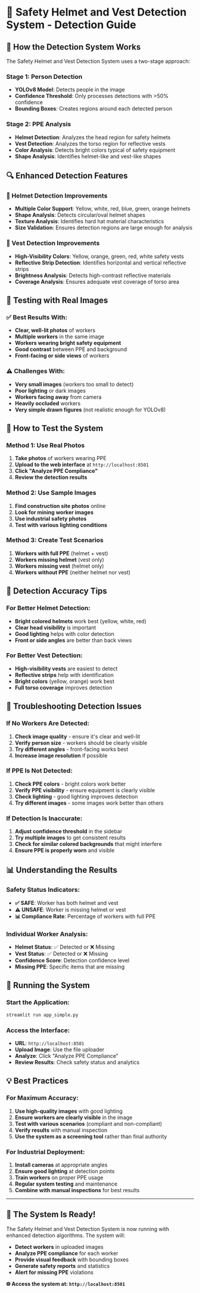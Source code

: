 # 🦺 Safety Helmet and Vest Detection System - Detection Guide

## 🎯 **How the Detection System Works**

The Safety Helmet and Vest Detection System uses a two-stage approach:

### **Stage 1: Person Detection**
- **YOLOv8 Model**: Detects people in the image
- **Confidence Threshold**: Only processes detections with >50% confidence
- **Bounding Boxes**: Creates regions around each detected person

### **Stage 2: PPE Analysis**
- **Helmet Detection**: Analyzes the head region for safety helmets
- **Vest Detection**: Analyzes the torso region for reflective vests
- **Color Analysis**: Detects bright colors typical of safety equipment
- **Shape Analysis**: Identifies helmet-like and vest-like shapes

## 🔍 **Enhanced Detection Features**

### **🦺 Helmet Detection Improvements**
- **Multiple Color Support**: Yellow, white, red, blue, green, orange helmets
- **Shape Analysis**: Detects circular/oval helmet shapes
- **Texture Analysis**: Identifies hard hat material characteristics
- **Size Validation**: Ensures detection regions are large enough for analysis

### **🦺 Vest Detection Improvements**
- **High-Visibility Colors**: Yellow, orange, green, red, white safety vests
- **Reflective Strip Detection**: Identifies horizontal and vertical reflective strips
- **Brightness Analysis**: Detects high-contrast reflective materials
- **Coverage Analysis**: Ensures adequate vest coverage of torso area

## 📸 **Testing with Real Images**

### **✅ Best Results With:**
- **Clear, well-lit photos** of workers
- **Multiple workers** in the same image
- **Workers wearing bright safety equipment**
- **Good contrast** between PPE and background
- **Front-facing or side views** of workers

### **⚠️ Challenges With:**
- **Very small images** (workers too small to detect)
- **Poor lighting** or dark images
- **Workers facing away** from camera
- **Heavily occluded** workers
- **Very simple drawn figures** (not realistic enough for YOLOv8)

## 🧪 **How to Test the System**

### **Method 1: Use Real Photos**
1. **Take photos** of workers wearing PPE
2. **Upload to the web interface** at `http://localhost:8501`
3. **Click "Analyze PPE Compliance"**
4. **Review the detection results**

### **Method 2: Use Sample Images**
1. **Find construction site photos** online
2. **Look for mining worker images**
3. **Use industrial safety photos**
4. **Test with various lighting conditions**

### **Method 3: Create Test Scenarios**
1. **Workers with full PPE** (helmet + vest)
2. **Workers missing helmet** (vest only)
3. **Workers missing vest** (helmet only)
4. **Workers without PPE** (neither helmet nor vest)

## 🎯 **Detection Accuracy Tips**

### **For Better Helmet Detection:**
- **Bright colored helmets** work best (yellow, white, red)
- **Clear head visibility** is important
- **Good lighting** helps with color detection
- **Front or side angles** are better than back views

### **For Better Vest Detection:**
- **High-visibility vests** are easiest to detect
- **Reflective strips** help with identification
- **Bright colors** (yellow, orange) work best
- **Full torso coverage** improves detection

## 🔧 **Troubleshooting Detection Issues**

### **If No Workers Are Detected:**
1. **Check image quality** - ensure it's clear and well-lit
2. **Verify person size** - workers should be clearly visible
3. **Try different angles** - front-facing works best
4. **Increase image resolution** if possible

### **If PPE Is Not Detected:**
1. **Check PPE colors** - bright colors work better
2. **Verify PPE visibility** - ensure equipment is clearly visible
3. **Check lighting** - good lighting improves detection
4. **Try different images** - some images work better than others

### **If Detection Is Inaccurate:**
1. **Adjust confidence threshold** in the sidebar
2. **Try multiple images** to get consistent results
3. **Check for similar colored backgrounds** that might interfere
4. **Ensure PPE is properly worn** and visible

## 📊 **Understanding the Results**

### **Safety Status Indicators:**
- **✅ SAFE**: Worker has both helmet and vest
- **⚠️ UNSAFE**: Worker is missing helmet or vest
- **📊 Compliance Rate**: Percentage of workers with full PPE

### **Individual Worker Analysis:**
- **Helmet Status**: ✅ Detected or ❌ Missing
- **Vest Status**: ✅ Detected or ❌ Missing
- **Confidence Score**: Detection confidence level
- **Missing PPE**: Specific items that are missing

## 🚀 **Running the System**

### **Start the Application:**
```bash
streamlit run app_simple.py
```

### **Access the Interface:**
- **URL**: `http://localhost:8501`
- **Upload Image**: Use the file uploader
- **Analyze**: Click "Analyze PPE Compliance"
- **Review Results**: Check safety status and analytics

## 💡 **Best Practices**

### **For Maximum Accuracy:**
1. **Use high-quality images** with good lighting
2. **Ensure workers are clearly visible** in the image
3. **Test with various scenarios** (compliant and non-compliant)
4. **Verify results** with manual inspection
5. **Use the system as a screening tool** rather than final authority

### **For Industrial Deployment:**
1. **Install cameras** at appropriate angles
2. **Ensure good lighting** at detection points
3. **Train workers** on proper PPE usage
4. **Regular system testing** and maintenance
5. **Combine with manual inspections** for best results

---

## 🎉 **The System Is Ready!**

The Safety Helmet and Vest Detection System is now running with enhanced detection algorithms. The system will:

- **Detect workers** in uploaded images
- **Analyze PPE compliance** for each worker
- **Provide visual feedback** with bounding boxes
- **Generate safety reports** and statistics
- **Alert for missing PPE** violations

**🌐 Access the system at: `http://localhost:8501`**

